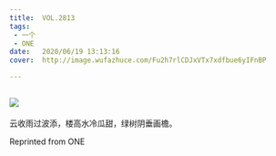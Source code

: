 ```yaml
---
title:	VOL.2813
tags:
 - 一个
 - ONE
date:	2020/06/19 13:13:16
cover:	http://image.wufazhuce.com/Fu2h7rlCDJxVTx7xdfbue6yIFnBP

---
```

![](http://image.wufazhuce.com/Fu2h7rlCDJxVTx7xdfbue6yIFnBP)
---

云收雨过波添，楼高水冷瓜甜，绿树阴垂画檐。
 
Reprinted from ONE
